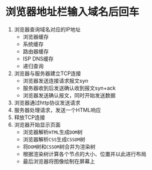 # 浏览器地址栏输入域名后回车

1. 浏览器查询域名对应的IP地址
   - 浏览器缓存
   - 系统缓存
   - 路由器缓存
   - ISP DNS缓存
   - 递归查询
2. 浏览器与服务器建立TCP连接
   - 浏览器发送连接请求报文syn
   - 服务器收到后发送确认收到报文syn+ack
   - 浏览器发送确认报文，同时开始发送数据
3. 浏览器通过http协议发送请求
4. 服务器处理请求，发送一个HTML响应
5. 释放TCP连接
6. 浏览器开始显示页面
   * 浏览器解析`HTML`生成`DOM`树
   * 浏览器解析`CSS`生成`CSSOM`树
   * 将`DOM`树和`CSSOM`树合并为渲染树
   * 根据渲染树计算各个节点的大小、位置并以此进行布局
   * 最后浏览器将图像绘制在屏幕上
